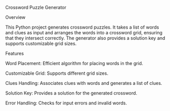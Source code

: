 Crossword Puzzle Generator

Overview

This Python project generates crossword puzzles. It takes a list of words and clues as input and arranges the words into a crossword grid, ensuring that they intersect correctly. The generator also provides a solution key and supports customizable grid sizes.

Features

Word Placement: Efficient algorithm for placing words in the grid.

Customizable Grid: Supports different grid sizes.

Clues Handling: Associates clues with words and generates a list of clues.

Solution Key: Provides a solution for the generated crossword.

Error Handling: Checks for input errors and invalid words.
